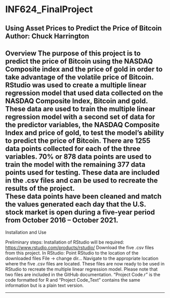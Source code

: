 # INF624_FinalProject
Using Asset Prices to Predict the Price of Bitcoin
Author: Chuck Harrington
-------------------------------------------------------
Overview
The purpose of this project is to predict the price of Bitcoin using the NASDAQ Composite index and the price of gold in order to take advantage of the volatile price of Bitcoin.
RStudio was used to create a multiple linear regression model that used data collected on the NASDAQ Composite Index, Bitcoin and gold.  These data are used to train the multiple linear regression model with a second set of data for the predictor variables, the NASDAQ Composite Index and price of gold, to test the model’s ability to predict the price of Bitcoin.  There are 1255 data points collected for each of the three variables.  70% or 878 data points are used to train the model with the remaining 377 data points used for testing.  These data are included in the .csv files and can be used to recreate the results of the project.   
These data points have been cleaned and match the values generated each day that the U.S. stock market is open during a five-year period from October 2016 – October 2021. 
-------------------------------------------------------
Installation and Use

Preliminary steps:
Installation of RStudio will be required:  https://www.rstudio.com/products/rstudio/ 
Download the five .csv files from this project.
In RStudio:
Point RStudio to the location of the downloaded files 
	File -> change dir…
	Navigate to the appropriate location where the five .csv files are located.
These files are now ready to be used in RStudio to recreate the multiple linear regression model.  Please note that two files are included in the GitHub documentation.  “Project Code.r” is the code formatted for R and “Project Code_Text” contains the same information but is a plain text version.

-------------------------------------------------------
